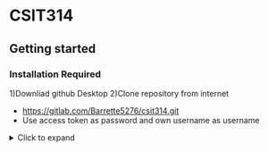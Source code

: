 # CSIT314 

## Getting started

### Installation Required
1)Downliad github Desktop
2)Clone repository from internet
 - https://gitlab.com/Barrette5276/csit314.git
 - Use access token as password and own username as username

<details><summary>Click to expand</summary>
### Differences of UA and UP
- USER ACCOUNT

1. username
2. id
3. address
4. password


- USER PROFILE [ category of profile]

dropdown list
1. user admin
2. home owner
3. cleaner
4. platform management
</details>
